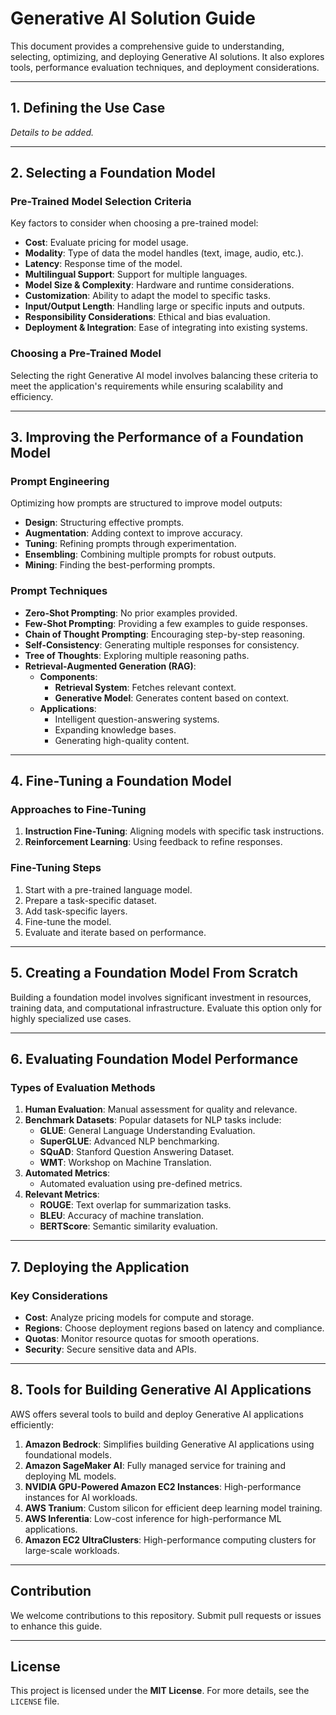 # Generative AI Solution Guide

This document provides a comprehensive guide to understanding, selecting, optimizing, and deploying Generative AI solutions. It also explores tools, performance evaluation techniques, and deployment considerations.

---

## 1. Defining the Use Case
*Details to be added.*

---

## 2. Selecting a Foundation Model

### Pre-Trained Model Selection Criteria
Key factors to consider when choosing a pre-trained model:
- **Cost**: Evaluate pricing for model usage.
- **Modality**: Type of data the model handles (text, image, audio, etc.).
- **Latency**: Response time of the model.
- **Multilingual Support**: Support for multiple languages.
- **Model Size & Complexity**: Hardware and runtime considerations.
- **Customization**: Ability to adapt the model to specific tasks.
- **Input/Output Length**: Handling large or specific inputs and outputs.
- **Responsibility Considerations**: Ethical and bias evaluation.
- **Deployment & Integration**: Ease of integrating into existing systems.

### Choosing a Pre-Trained Model
Selecting the right Generative AI model involves balancing these criteria to meet the application's requirements while ensuring scalability and efficiency.

---

## 3. Improving the Performance of a Foundation Model

### Prompt Engineering
Optimizing how prompts are structured to improve model outputs:
- **Design**: Structuring effective prompts.
- **Augmentation**: Adding context to improve accuracy.
- **Tuning**: Refining prompts through experimentation.
- **Ensembling**: Combining multiple prompts for robust outputs.
- **Mining**: Finding the best-performing prompts.

### Prompt Techniques
- **Zero-Shot Prompting**: No prior examples provided.
- **Few-Shot Prompting**: Providing a few examples to guide responses.
- **Chain of Thought Prompting**: Encouraging step-by-step reasoning.
- **Self-Consistency**: Generating multiple responses for consistency.
- **Tree of Thoughts**: Exploring multiple reasoning paths.
- **Retrieval-Augmented Generation (RAG)**:
  - **Components**:
    - **Retrieval System**: Fetches relevant context.
    - **Generative Model**: Generates content based on context.
  - **Applications**:
    - Intelligent question-answering systems.
    - Expanding knowledge bases.
    - Generating high-quality content.

---

## 4. Fine-Tuning a Foundation Model

### Approaches to Fine-Tuning
1. **Instruction Fine-Tuning**: Aligning models with specific task instructions.
2. **Reinforcement Learning**: Using feedback to refine responses.

### Fine-Tuning Steps
1. Start with a pre-trained language model.
2. Prepare a task-specific dataset.
3. Add task-specific layers.
4. Fine-tune the model.
5. Evaluate and iterate based on performance.

---

## 5. Creating a Foundation Model From Scratch
Building a foundation model involves significant investment in resources, training data, and computational infrastructure. Evaluate this option only for highly specialized use cases.

---

## 6. Evaluating Foundation Model Performance

### Types of Evaluation Methods
1. **Human Evaluation**: Manual assessment for quality and relevance.
2. **Benchmark Datasets**: Popular datasets for NLP tasks include:
   - **GLUE**: General Language Understanding Evaluation.
   - **SuperGLUE**: Advanced NLP benchmarking.
   - **SQuAD**: Stanford Question Answering Dataset.
   - **WMT**: Workshop on Machine Translation.
3. **Automated Metrics**:
   - Automated evaluation using pre-defined metrics.
4. **Relevant Metrics**:
   - **ROUGE**: Text overlap for summarization tasks.
   - **BLEU**: Accuracy of machine translation.
   - **BERTScore**: Semantic similarity evaluation.

---

## 7. Deploying the Application

### Key Considerations
- **Cost**: Analyze pricing models for compute and storage.
- **Regions**: Choose deployment regions based on latency and compliance.
- **Quotas**: Monitor resource quotas for smooth operations.
- **Security**: Secure sensitive data and APIs.

---

## 8. Tools for Building Generative AI Applications

AWS offers several tools to build and deploy Generative AI applications efficiently:

1. **Amazon Bedrock**: Simplifies building Generative AI applications using foundational models.
2. **Amazon SageMaker AI**: Fully managed service for training and deploying ML models.
3. **NVIDIA GPU-Powered Amazon EC2 Instances**: High-performance instances for AI workloads.
4. **AWS Tranium**: Custom silicon for efficient deep learning model training.
5. **AWS Inferentia**: Low-cost inference for high-performance ML applications.
6. **Amazon EC2 UltraClusters**: High-performance computing clusters for large-scale workloads.

---

## Contribution
We welcome contributions to this repository. Submit pull requests or issues to enhance this guide.

---

## License
This project is licensed under the **MIT License**. For more details, see the `LICENSE` file.
